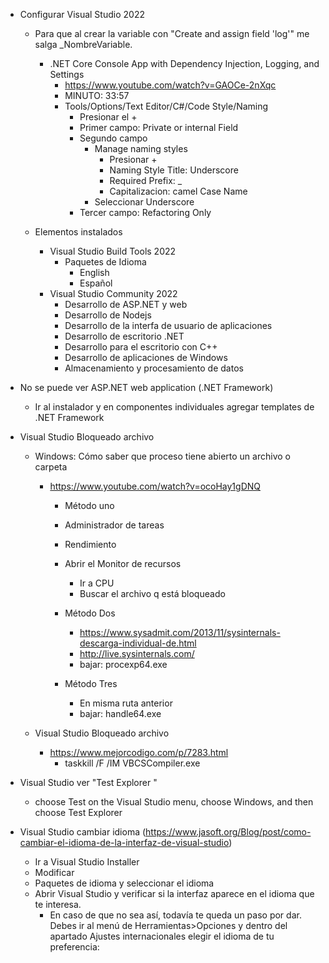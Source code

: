 - Configurar Visual Studio 2022
	- Para que al crear la variable con "Create and assign field 'log'" me salga _NombreVariable.
		- .NET Core Console App with Dependency Injection, Logging, and Settings
			- https://www.youtube.com/watch?v=GAOCe-2nXqc
			- MINUTO: 33:57
			- Tools/Options/Text Editor/C#/Code Style/Naming
				- Presionar el +
				- Primer campo: Private or internal Field
				- Segundo campo	
					- Manage naming styles
						- Presionar +
						- Naming Style Title: Underscore
						- Required Prefix: _ 
						- Capitalizacion: camel Case Name
					- Seleccionar 	Underscore
				- Tercer campo: Refactoring Only

    - Elementos instalados

	    - Visual Studio Build Tools 2022
	    	- Paquetes de Idioma
	    		- English
	    		- Español
	    - Visual Studio Community 2022
	    	- Desarrollo de ASP.NET y web
	    	- Desarrollo de Nodejs
	    	- Desarrollo de la interfa de usuario de aplicaciones 
	    	- Desarrollo de escritorio .NET
	    	- Desarrollo para el escritorio con C++
	    	- Desarrollo de aplicaciones de Windows 
	    	- Almacenamiento y procesamiento de datos 
				
- No se puede ver ASP.NET web application (.NET Framework)
	- Ir al instalador y en componentes individuales agregar templates de .NET Framework
	
- Visual Studio Bloqueado archivo
	- Windows: Cómo saber que proceso tiene abierto un archivo o carpeta
		- https://www.youtube.com/watch?v=ocoHay1gDNQ
			- Método uno
			- Administrador de tareas
			- Rendimiento
			- Abrir el Monitor de recursos
				- Ir a CPU
				- Buscar el archivo q está bloqueado
				
			- Método Dos
				- https://www.sysadmit.com/2013/11/sysinternals-descarga-individual-de.html
				- http://live.sysinternals.com/
				- bajar: procexp64.exe
			
			- Método Tres
				- En misma ruta anterior
				- bajar: handle64.exe
		 
		
	- Visual Studio Bloqueado archivo
		- https://www.mejorcodigo.com/p/7283.html
			- taskkill /F /IM VBCSCompiler.exe
			
- Visual Studio ver "Test Explorer "
	- choose Test on the Visual Studio menu, choose Windows, and then choose Test Explorer
	
- Visual Studio cambiar idioma (https://www.jasoft.org/Blog/post/como-cambiar-el-idioma-de-la-interfaz-de-visual-studio)
	- Ir a Visual Studio Installer
	- Modificar
	- Paquetes de idioma y seleccionar el idioma
	- Abrir Visual Studio y verificar si la interfaz aparece en el idioma que te interesa. 
		- En caso de que no sea así, todavía te queda un paso por dar. 
		  Debes ir al menú de Herramientas>Opciones y dentro del apartado 
		  Ajustes internacionales elegir el idioma de tu preferencia:
